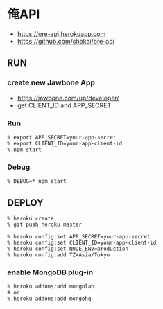 俺API
=====

- https://ore-api.herokuapp.com
- https://github.com/shokai/ore-api


RUN
---

### create new Jawbone App

- https://jawbone.com/up/developer/
- get CLIENT_ID and APP_SECRET

### Run

    % export APP_SECRET=your-app-secret
    % export CLIENT_ID=your-app-client-id
    % npm start

### Debug

    % DEBUG=* npm start


DEPLOY
------

    % heroku create
    % git push heroku master

    % heroku config:set APP_SECRET=your-app-secret
    % heroku config:set CLIENT_ID=your-app-client-id
    % heroku config:set NODE_ENV=production
    % heroku config:add TZ=Asia/Tokyo


### enable MongoDB plug-in

    % heroku addons:add mongolab
    # or
    % heroku addons:add mongohq

